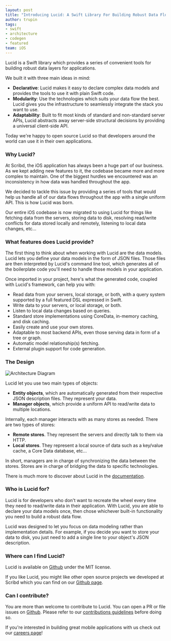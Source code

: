 ```yaml
---
layout: post
title: "Introducing Lucid: A Swift Library For Building Robust Data Flows"
author: trupin
tags:
- swift
- architecture
- codegen
- featured
team: iOS
---
```


Lucid is a Swift library which provides a series of convenient tools for building robust data layers for applications.

We built it with three main ideas in mind:

- **Declarative**: Lucid makes it easy to declare complex data models and provides the tools to use it with plain Swift code.
- **Modularity**: Use the technologies which suits your data flow the best. Lucid gives you the infrastructure to seamlessly integrate the stack you want to use.
- **Adaptability**: Built to fit most kinds of standard and non-standard server APIs, Lucid abstracts away server-side structural decisions by providing a universal client-side API.

Today we're happy to open source Lucid so that developers around the world can use it in their own applications.

### Why Lucid?

At Scribd, the iOS application has always been a huge part of our business. As we kept adding new features to it, the codebase became more and more complex to maintain. One of the biggest hurdles we encountered was an inconsistency in how data was handled throughout the app.

We decided to tackle this issue by providing a series of tools that would help us handle all of our data flows throughout the app with a single uniform API. This is how Lucid was born.

Our entire iOS codebase is now migrated to using Lucid for things like fetching data from the servers, storing data to disk, resolving read/write conflicts for data stored locally and remotely, listening to local data changes, etc…

### What features does Lucid provide?

The first thing to think about when working with Lucid are the data models. Lucid lets you define your data models in the form of JSON files. Those files are then interpreted by Lucid's command line tool, which generates all of the boilerplate code you'll need to handle those models in your application.

Once imported in your project, here's what the generated code, coupled with Lucid's framework, can help you with:

- Read data from your servers, local storage, or both, with a query system supported by a full featured DSL expressed in Swift.
- Write data to your servers, or local storage, or both.
- Listen to local data changes based on queries.
- Standard store implementations using CoreData, in-memory caching, and disk caching.
- Easily create and use your own stores.
- Adaptable to most backend APIs, even those serving data in form of a tree or graph.
- Automatic model relationship(s) fetching.
- External plugin support for code generation.

### The Design

![Architecture Diagram](https://docs.google.com/drawings/d/e/2PACX-1vQ1BkNqPJO6dlox3AyQAN2MD066GLZVr7B7MCCldmI1Et-Xnlqzzr5Yxw0_OS5VaDAW3O6jCPILvlj_/pub?w=960&h=720)

Lucid let you use two main types of objects:

- **Entity objects**, which are automatically generated from their respective JSON description files. They represent your data.
- **Manager objects**, which provide a uniform API to read/write data to multiple locations.

Internally, each manager interacts with as many stores as needed. There are two types of stores:

- **Remote stores**. They represent the servers and directly talk to them via HTTP.
- **Local stores**. They represent a local source of data such as a key/value cache, a Core Data database, etc...

In short, managers are in charge of synchronizing the data between the stores. Stores are in charge of bridging the data to specific technologies.

There is much more to discover about Lucid in the [documentation](https://github.com/scribd/Lucid/tree/master/Documentation/Manual).

### Who is Lucid for?

Lucid is for developers who don't want to recreate the wheel every time they need to read/write data in their application. With  Lucid, you are able to declare your data models once, then chose whichever built-in functionality you need to build a robust data flow.

Lucid was designed to let you focus on data modeling rather than implementation details. For example, if you decide you want to store your data to disk, you just need to add a single line to your object's JSON description.

### Where can I find Lucid?

Lucid is available on [Github](https://github.com/scribd/Lucid) under the MIT license.

If you like Lucid, you might like other open source projects we developed at Scribd which you can find on our [Github page](https://github.com/scribd).

### Can I contribute?

You are more than welcome to contribute to Lucid. You can open a PR or file issues on [Github](https://github.com/scribd/Lucid). Please refer to our [contributions guidelines](https://github.com/scribd/Lucid/blob/master/CONTRIBUTING.md) before doing so.


If you're interested in building great mobile applications with us check out our
[careers page](/careers/#open-positions)!
